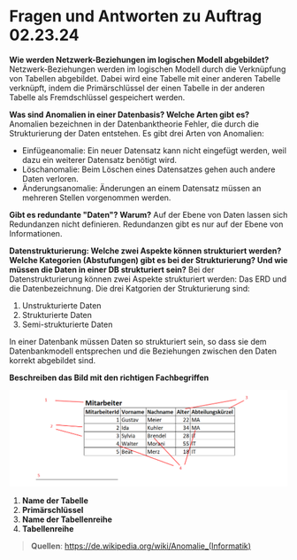 # Fragen und Antworten zu Auftrag 02.23.24

**Wie werden Netzwerk-Beziehungen im logischen Modell abgebildet?**
Netzwerk-Beziehungen werden im logischen Modell durch die Verknüpfung von Tabellen abgebildet. Dabei wird eine Tabelle mit einer anderen Tabelle verknüpft, indem die Primärschlüssel der einen Tabelle in der anderen Tabelle als Fremdschlüssel gespeichert werden.

**Was sind Anomalien in einer Datenbasis? Welche Arten gibt es?**
Anomalien bezeichnen in der Datenbanktheorie Fehler, die durch die Strukturierung der Daten entstehen. Es gibt drei Arten von Anomalien:

- Einfügeanomalie: Ein neuer Datensatz kann nicht eingefügt werden, weil dazu ein weiterer Datensatz benötigt wird.
- Löschanomalie: Beim Löschen eines Datensatzes gehen auch andere Daten verloren.
- Änderungsanomalie: Änderungen an einem Datensatz müssen an mehreren Stellen vorgenommen werden.

**Gibt es redundante "Daten"? Warum?**
Auf der Ebene von Daten lassen sich Redundanzen nicht definieren. Redundanzen gibt es nur auf der Ebene von Informationen.

**Datenstrukturierung: Welche zwei Aspekte können strukturiert werden? Welche Kategorien (Abstufungen) gibt es bei der Strukturierung? Und wie müssen die Daten in einer DB strukturiert sein?**
Bei der Datenstrukturierung können zwei Aspekte strukturiert werden: Das ERD und die Datenbezeichnung. Die drei Katgorien der Strukturierung sind:

1. Unstrukturierte Daten
2. Strukturierte Daten
3. Semi-strukturierte Daten

In einer Datenbank müssen Daten so strukturiert sein, so dass sie dem Datenbankmodell entsprechen und die Beziehungen zwischen den Daten korrekt abgebildet sind.

**Beschreiben das Bild mit den richtigen Fachbegriffen**

![alt text](../x_ressources/image.png)

1. **Name der Tabelle**
2. **Primärschlüssel**
3. **Name der Tabellenreihe**
4. **Tabellenreihe**

> **Quellen**: https://de.wikipedia.org/wiki/Anomalie_(Informatik)
